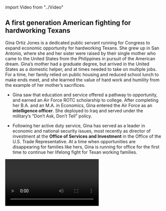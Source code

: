 import Video from "../Video"

## A first generation American fighting for hardworking Texans

Gina Ortiz Jones is a dedicated public servant running for Congress to expand economic opportunity for hardworking Texans. She grew up in San Antonio, where she and her sister were raised by their single mother who came to the United States from the Philippines in pursuit of the American dream. Gina’s mother had a graduate degree, but arrived in the United States as a domestic helper, and at times needed to take on multiple jobs. For a time, her family relied on public housing and reduced school lunch to make ends meet, and she learned the value of hard work and humility from the example of her mother’s sacrifices.

- Gina saw that education and service offered a pathway to opportunity, and earned an Air Force ROTC scholarship to college. After completing her B.A. and an M.A. in Economics, Gina entered the Air Force as an **intelligence officer**. She deployed to Iraq and served under the military’s “Don’t Ask, Don’t Tell” policy.

- Following her active duty service, Gina has served as a leader in economic and national security issues, most recently as director of investment at the **Office of Services and Investment** in the Office of the U.S. Trade Representative. At a time when opportunities are disappearing for families like hers, Gina is running for office for the first time to continue her lifelong fight for Texan working families.

<Video id="9dAgzPVSkdI" />

## A champion for expanding economic opportunity

Gina is a first generation American fighting to expand economic and educational opportunities in San Antonio and West Texas. When elected, she will champion policies that help create good paying jobs for hardworking Texans. Gina believes that every Texan student deserves the opportunity to pursue a higher education if they choose—not only if they can afford it. When elected, she will fight back against Republicans’ attempts to undo the progress we’ve worked so hard to make. Gina left the Air Force to return to San Antonio when her mother became ill with colon cancer, and she was grateful that her mother had access to the lifesaving care she needed. As Texas continues to have the highest rate of uninsured Americans and many Texans are just one medical emergency away from bankruptcy, Gina is committed to expanding all Texans’ access to affordable quality health care. “There can be only one incentive: a healthy population,” she has said.

## A trailblazer with an opportunity to flip a seat

Gina is challenging incumbent Congressman Will Hurd, a vulnerable second-term incumbent who has prioritized his party’s extreme agenda over the interests of the working families he was elected to serve. Our path to taking back the House runs right through this district, where Hillary Clinton bested Donald Trump by more than three points in 2016. “I know his voting record,” Gina has said of Hurd, “and I know his voting record would affect families like mine growing up.” She has what it takes to hold him accountable to the Texans whose health care he has jeopardized and whose families he has voted to tear apart. Gina is a trailblazer, and she’s proud to be a candidate who is “openly gay, openly first generation, openly veteran, openly Asian-American, openly everything,” she has said. “Right now is not the time to be closeted or be ashamed of who you are or who you love.” When elected, she will fight for an inclusive Texas with opportunity for all. Let’s show her the full support of the EMILY’s List community and help this champion for hardworking Texas flip a seat from red to blue.

